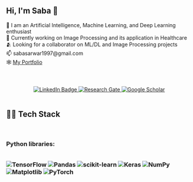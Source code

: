 ## Hi, I'm Saba 👋

<!--
**sabasarwar/sabasarwar** is a ✨ _special_ ✨ repository because its `README.md` (this file) appears on your GitHub profile.

Here are some ideas to get you started:

- 🔭 I’m currently working on ...
- 🌱 I’m currently learning ...
- 👯 I’m looking to collaborate on ...
- 🤔 I’m looking for help with ...
- 💬 Ask me about ...
- 📫 How to reach me: ...
- 😄 Pronouns: ...
- ⚡ Fun fact: ...
-->

<div align = "left">
  👀 I am an Artificial Intelligence, Machine Learning, and Deep Learning enthusiast<br>
  🤖 Currently working on Image Processing and its application in Healthcare<br>
  🫂 Looking for a collaborator on ML/DL and Image Processing projects<br> 
  📫 sabasarwar1997@gmail.com <br> 
  🕸️ <a href = "https://sabasarwar.github.io/">My Portfolio</a>
  </div>
<br>
<br>
<br>
<div id="badges" align = "center">

  <a href="https://www.linkedin.com/in/saba-sarwar/">
    <img src="https://img.shields.io/badge/LinkedIn-0072b1?style=for-the-badge&logo=linkedin&logoColor=white" alt="LinkedIn Badge"/>
  </a>
  <a href="https://www.researchgate.net/profile/Saba-Sarwar-6">
    <img src="https://img.shields.io/badge/ResearchGate-00CCBB?style=for-the-badge&logo=ResearchGate&logoColor=white" alt="Research Gate"/>
  </a>
  <a href="https://scholar.google.com/citations?user=1zcbiP4AAAAJ&hl=en">
    <img src="https://img.shields.io/badge/google-4285F4?style=for-the-badge&logo=google&logoColor=white" alt="Google Scholar"/>
  </a>

</div>
<br>

<h2>👩‍💻 Tech Stack</h2>
<br>
<h3>Python libraries: 
<br>
<br>

![TensorFlow](https://img.shields.io/badge/TensorFlow-%23FF6F00.svg?style=for-the-badge&logo=TensorFlow&logoColor=white)
![Pandas](https://img.shields.io/badge/pandas-%23150458.svg?style=for-the-badge&logo=pandas&logoColor=white)
![scikit-learn](https://img.shields.io/badge/scikit--learn-%23F7931E.svg?style=for-the-badge&logo=scikit-learn&logoColor=white)
![Keras](https://img.shields.io/badge/Keras-%23D00000.svg?style=for-the-badge&logo=Keras&logoColor=white)
![NumPy](https://img.shields.io/badge/numpy-%23013243.svg?style=for-the-badge&logo=numpy&logoColor=white)
![Matplotlib](https://img.shields.io/badge/matplotlib-orange.svg?style=for-the-badge&logo=matplotlib&logoColor=white)
![PyTorch](https://img.shields.io/badge/PyTorch-darkpink.svg?style=for-the-badge&logo=PyTorch&logoColor=white)
<br>
<br>